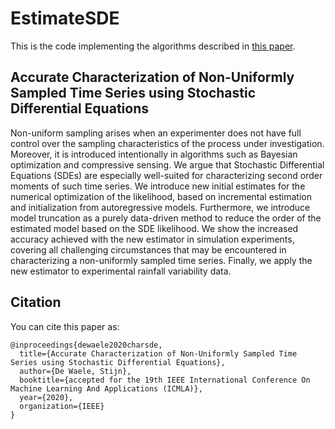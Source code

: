 # EstimateSDE

This is the code implementing the algorithms described in [this paper](https://arxiv.org/abs/2007.01073).

## Accurate Characterization of Non-Uniformly Sampled Time Series using Stochastic Differential Equations

Non-uniform sampling arises when an experimenter does not have full control over
the sampling characteristics of the process under investigation. Moreover, it is
introduced intentionally in algorithms such as Bayesian optimization and compressive
sensing. We argue that Stochastic Differential Equations (SDEs) are especially
well-suited for characterizing second order moments of such time series. We
introduce new initial estimates for the numerical optimization of the likelihood,
based on incremental estimation and initialization from autoregressive models.
Furthermore, we introduce model truncation as a purely data-driven method to reduce
the order of the estimated model based on the SDE likelihood. We show the increased
accuracy achieved with the new estimator in simulation experiments, covering all
challenging circumstances that may be encountered in characterizing a non-uniformly
sampled time series. Finally, we apply the new estimator to experimental rainfall
variability data.

## Citation
You can cite this paper as:
```
@inproceedings{dewaele2020charsde,
  title={Accurate Characterization of Non-Uniformly Sampled Time Series using Stochastic Differential Equations},
  author={De Waele, Stijn},
  booktitle={accepted for the 19th IEEE International Conference On Machine Learning And Applications (ICMLA)},
  year={2020},
  organization={IEEE}
}
```
